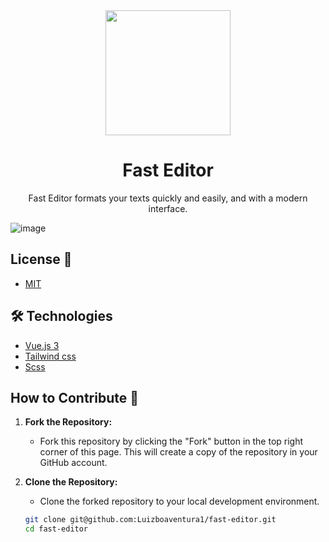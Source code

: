 <div align="center">
 <img width="200" src="https://github.com/Luizboaventura1/fast-editor/assets/122652168/27cd0988-129c-4424-9f63-674d873ece6f" />
</div>

<h1 align="center">Fast Editor</h1>

<p align="center">Fast Editor formats your texts quickly and easily, and with a modern interface.</p>

![image](https://github.com/Luizboaventura1/fast-editor/assets/122652168/7a8aadf8-3a24-4347-81bc-22ad892d2310)


## License 📜

- [MIT](./LICENSE)

## 🛠 Technologies

- [Vue.js 3](https://vuejs.org)
- [Tailwind css](https://tailwindcss.com)
- [Scss](https://sass-lang.com)

## How to Contribute 🚀

1. **Fork the Repository:**
   - Fork this repository by clicking the "Fork" button in the top right corner of this page. This will create a copy of the repository in your GitHub account.

2. **Clone the Repository:**
   - Clone the forked repository to your local development environment.

   ```bash
   git clone git@github.com:Luizboaventura1/fast-editor.git
   cd fast-editor
